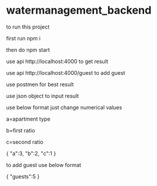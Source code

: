 # watermanagement_backend

to run this project

first run npm i 

then do npm start

use api http://localhost:4000   to get result

use api http://localhost:4000/guest    to add guest

use postmen for best result

use  json object to input result 

use below format just change numerical values

a=apartment type

b=first ratio

c=second ratio

{
    "a":3,
    "b":2,
    "c":1
} 

to add guest use below format

{
    "guests":5
}

